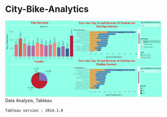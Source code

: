 # City-Bike-Analytics
<img src="https://github.com/Rushi9867/City-Bike-Analytics/blob/main/City%20Bike%20Analytics.png" width="1000"/>
Data Analysis, Tableau

`
    Tableau version : 2014.1.0
`

